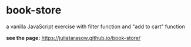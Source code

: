 # book-store
a vanilla JavaScript exercise with filter function and "add to cart" function

**see the page:**
https://juliatarasow.github.io/book-store/
